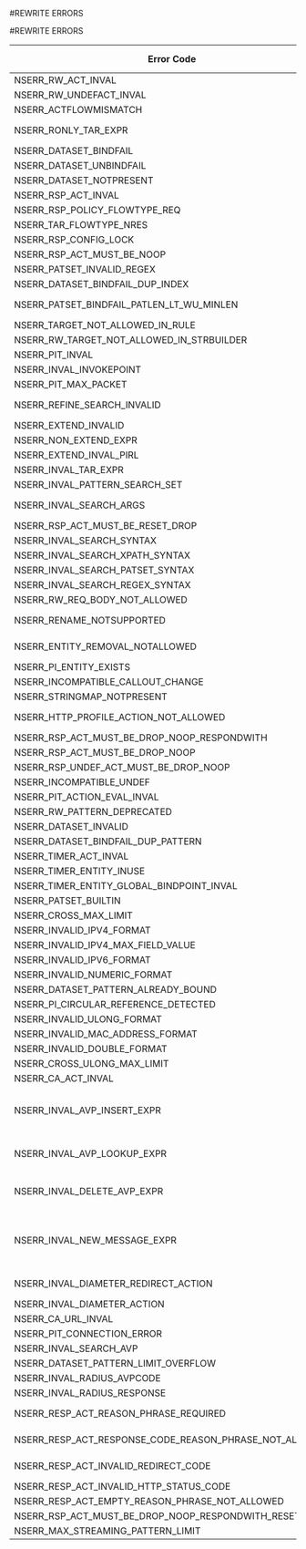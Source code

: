 #REWRITE ERRORS

#REWRITE ERRORS



<table><thead><tr><th>Error Code</th><th>Error Code(Decimal)</th><th>Error Code(Hex)</th><th>Error Message</th></tr></thead><tbody><tr><td>NSERR_RW_ACT_INVAL</td><td>2817</td><td>0xb01</td><td>Invalid rewrite action</td></tr><tr><td>NSERR_RW_UNDEFACT_INVAL</td><td>2818</td><td>0xb02</td><td>Invalid undef action or log action</td></tr><tr><td>NSERR_ACTFLOWMISMATCH</td><td>2819</td><td>0xb03</td><td>Flow types of target and string expression are incompatible</td></tr><tr><td>NSERR_RONLY_TAR_EXPR</td><td>2820</td><td>0xb04</td><td>Target must be a simple reference to an unmodified portion of the message</td></tr><tr><td>NSERR_DATASET_BINDFAIL</td><td>2821</td><td>0xb05</td><td>Unable to bind the pattern to dataset/patset</td></tr><tr><td>NSERR_DATASET_UNBINDFAIL</td><td>2822</td><td>0xb06</td><td>Pattern does not exist in dataset/patset</td></tr><tr><td>NSERR_DATASET_NOTPRESENT</td><td>2823</td><td>0xb07</td><td>Dataset/Patset does not exist</td></tr><tr><td>NSERR_RSP_ACT_INVAL</td><td>2824</td><td>0xb08</td><td>Invalid responder action</td></tr><tr><td>NSERR_RSP_POLICY_FLOWTYPE_REQ</td><td>2825</td><td>0xb09</td><td>Responder policy must be a request policy</td></tr><tr><td>NSERR_TAR_FLOWTYPE_NRES</td><td>2826</td><td>0xb0a</td><td>Flow type of target should not be response type</td></tr><tr><td>NSERR_RSP_CONFIG_LOCK</td><td>2827</td><td>0xb0b</td><td>Responder configuration is temporarily disabled</td></tr><tr><td>NSERR_RSP_ACT_MUST_BE_NOOP</td><td>2828</td><td>0xb0c</td><td>Non-terminating policy must have NOOP action</td></tr><tr><td>NSERR_PATSET_INVALID_REGEX</td><td>2829</td><td>0xb0d</td><td>Patset contains invalid regex.</td></tr><tr><td>NSERR_DATASET_BINDFAIL_DUP_INDEX</td><td>2830</td><td>0xb0e</td><td>Pattern index already in use, try using other index</td></tr><tr><td>NSERR_PATSET_BINDFAIL_PATLEN_LT_WU_MINLEN</td><td>2833</td><td>0xb11</td><td>Patset search on a body target not allowed if any of the patset patterns are &lt; 3 or > 112 bytes in length</td></tr><tr><td>NSERR_TARGET_NOT_ALLOWED_IN_RULE</td><td>2834</td><td>0xb12</td><td>Expression involving Target not allowed in rule.</td></tr><tr><td>NSERR_RW_TARGET_NOT_ALLOWED_IN_STRBUILDER</td><td>2835</td><td>0xb13</td><td>Expression involving Target not allowed in StringBuilder expression.</td></tr><tr><td>NSERR_PIT_INVAL</td><td>2836</td><td>0xb14</td><td>Invalid Packet data</td></tr><tr><td>NSERR_INVAL_INVOKEPOINT</td><td>2837</td><td>0xb15</td><td>Invalid invoke point</td></tr><tr><td>NSERR_PIT_MAX_PACKET</td><td>2838</td><td>0xb16</td><td>Packet size exceeds maximum size</td></tr><tr><td>NSERR_REFINE_SEARCH_INVALID</td><td>2839</td><td>0xb17</td><td>Regular expression for patterns not allowed when refine search is specified</td></tr><tr><td>NSERR_EXTEND_INVALID</td><td>2840</td><td>0xb18</td><td>Extend not allowed for non-body expressions</td></tr><tr><td>NSERR_NON_EXTEND_EXPR</td><td>2841</td><td>0xb19</td><td>Non extend expressions are not allowed</td></tr><tr><td>NSERR_EXTEND_INVAL_PIRL</td><td>2842</td><td>0xb1a</td><td>Extend not allowed in the string builder expression</td></tr><tr><td>NSERR_INVAL_TAR_EXPR</td><td>2843</td><td>0xb1b</td><td>Invalid target expression</td></tr><tr><td>NSERR_INVAL_PATTERN_SEARCH_SET</td><td>2844</td><td>0xb1c</td><td>Cannot set both pattern and search</td></tr><tr><td>NSERR_INVAL_SEARCH_ARGS</td><td>2845</td><td>0xb1d</td><td>Invalid argument: search supports text, xpath, xpath_json, xpath_html, regex and patset</td></tr><tr><td>NSERR_RSP_ACT_MUST_BE_RESET_DROP</td><td>2846</td><td>0xb1e</td><td>Policy action must be DROP|RESET</td></tr><tr><td>NSERR_INVAL_SEARCH_SYNTAX</td><td>2847</td><td>0xb1f</td><td>Invalid search syntax</td></tr><tr><td>NSERR_INVAL_SEARCH_XPATH_SYNTAX</td><td>2848</td><td>0xb20</td><td>Invalid xpath syntax</td></tr><tr><td>NSERR_INVAL_SEARCH_PATSET_SYNTAX</td><td>2849</td><td>0xb21</td><td>Invalid patset syntax</td></tr><tr><td>NSERR_INVAL_SEARCH_REGEX_SYNTAX</td><td>2850</td><td>0xb22</td><td>Invalid regex syntax</td></tr><tr><td>NSERR_RW_REQ_BODY_NOT_ALLOWED</td><td>2851</td><td>0xb23</td><td>Request body based expression is not allowed</td></tr><tr><td>NSERR_RENAME_NOTSUPPORTED</td><td>2852</td><td>0xb24</td><td>Renaming this entity is not supported as entity based expression is configured</td></tr><tr><td>NSERR_ENTITY_REMOVAL_NOTALLOWED</td><td>2853</td><td>0xb25</td><td>Removing this entity is not allowed as entity based expression is configured</td></tr><tr><td>NSERR_PI_ENTITY_EXISTS</td><td>2854</td><td>0xb26</td><td>Advanced expression entity with same name already exists.</td></tr><tr><td>NSERR_INCOMPATIBLE_CALLOUT_CHANGE</td><td>2855</td><td>0xb27</td><td>Incompatible callout change for in-use callout.</td></tr><tr><td>NSERR_STRINGMAP_NOTPRESENT</td><td>2856</td><td>0xb28</td><td>String map does not exist</td></tr><tr><td>NSERR_HTTP_PROFILE_ACTION_NOT_ALLOWED</td><td>2857</td><td>0xb29</td><td>Responder action using HTTP protocol expressions is not allowed in HTTP profile</td></tr><tr><td>NSERR_RSP_ACT_MUST_BE_DROP_NOOP_RESPONDWITH</td><td>2858</td><td>0xb2A</td><td>Policy action must be DROP|NOOP|RESPONDWITH</td></tr><tr><td>NSERR_RSP_ACT_MUST_BE_DROP_NOOP</td><td>2899</td><td>0xb53</td><td>Policy action must be DROP|NOOP</td></tr><tr><td>NSERR_RSP_UNDEF_ACT_MUST_BE_DROP_NOOP</td><td>2859</td><td>0xb2B</td><td>Policy undef action must be DROP|NOOP</td></tr><tr><td>NSERR_INCOMPATIBLE_UNDEF</td><td>2860</td><td>0xb2C</td><td>Incompatible global undef action for SIP policy</td></tr><tr><td>NSERR_PIT_ACTION_EVAL_INVAL</td><td>2861</td><td>0xb2d</td><td>Action cannot be evaluated due to wrong input type.</td></tr><tr><td>NSERR_RW_PATTERN_DEPRECATED</td><td>2862</td><td>0xb2e</td><td>-pattern is deprecated, use -search instead</td></tr><tr><td>NSERR_DATASET_INVALID</td><td>2866</td><td>0xb32</td><td>Invalid dataset element</td></tr><tr><td>NSERR_DATASET_BINDFAIL_DUP_PATTERN</td><td>2867</td><td>0xb33</td><td>Pattern already bound to dataset/patset, try using other pattern</td></tr><tr><td>NSERR_TIMER_ACT_INVAL</td><td>2868</td><td>0xb34</td><td>Invalid timer action</td></tr><tr><td>NSERR_TIMER_ENTITY_INUSE</td><td>2869</td><td>0xb35</td><td>Timer entity name already in use</td></tr><tr><td>NSERR_TIMER_ENTITY_GLOBAL_BINDPOINT_INVAL</td><td>2870</td><td>0xb36</td><td>Invalid global bindpoint</td></tr><tr><td>NSERR_PATSET_BUILTIN</td><td>2871</td><td>0xb37</td><td>Built-in Patsets cannot be modified or deleted</td></tr><tr><td>NSERR_CROSS_MAX_LIMIT</td><td>2872</td><td>0xb38</td><td>Maximum value can be 2147483647</td></tr><tr><td>NSERR_INVALID_IPV4_FORMAT</td><td>2873</td><td>0xb39</td><td>Value should be in IPv4 format</td></tr><tr><td>NSERR_INVALID_IPV4_MAX_FIELD_VALUE</td><td>2880</td><td>0xb40</td><td>Maximum value of an IPv4 field can be 255</td></tr><tr><td>NSERR_INVALID_IPV6_FORMAT</td><td>2881</td><td>0xb41</td><td>Invalid IPv6 address format</td></tr><tr><td>NSERR_INVALID_NUMERIC_FORMAT</td><td>2882</td><td>0xb42</td><td>Value should be in decimal or hexadecimal format</td></tr><tr><td>NSERR_DATASET_PATTERN_ALREADY_BOUND</td><td>2883</td><td>0xb43</td><td>Specified pattern is already bound to dataset/patset</td></tr><tr><td>NSERR_PI_CIRCULAR_REFERENCE_DETECTED</td><td>2884</td><td>0xb44</td><td>Circular reference detected</td></tr><tr><td>NSERR_INVALID_ULONG_FORMAT</td><td>2885</td><td>0xb45</td><td>Value should be in unsigned long format like 23445, 88888999</td></tr><tr><td>NSERR_INVALID_MAC_ADDRESS_FORMAT</td><td>2886</td><td>0xb46</td><td>Value should be in mac address format like ff:ff:ff:ff:ff:ff</td></tr><tr><td>NSERR_INVALID_DOUBLE_FORMAT</td><td>2887</td><td>0xb47</td><td>Value should be in double format like 223, 22.3, 234e2</td></tr><tr><td>NSERR_CROSS_ULONG_MAX_LIMIT</td><td>2888</td><td>0xb48</td><td>Maximum value can be 18446744073709551615</td></tr><tr><td>NSERR_CA_ACT_INVAL</td><td>2889</td><td>0xb49</td><td>Invalid ContentAccelerator action</td></tr><tr><td>NSERR_INVAL_AVP_INSERT_EXPR</td><td>2890</td><td>0xb4a</td><td>Rewrite policy has invalid action. For Diameter bind points use DIAMETER.NEW_AVP() in action and for Radius bind points use RADIUS.NEW_AVP() in action as stringBuilderExpr expression to insert/replace AVP</td></tr><tr><td>NSERR_INVAL_AVP_LOOKUP_EXPR</td><td>2891</td><td>0xb4b</td><td>Rewrite policy has invalid action. For Diameter/Radius bind points, use AVP lookup expression as target expression. e.g. RADIUS.REQ.AVP(127)/DIAMETER.REQ.AVP(9000)/AVP_START/AVP_END</td></tr><tr><td>NSERR_INVAL_DELETE_AVP_EXPR</td><td>2892</td><td>0xb4c</td><td>Rewrite policy has invalid action. Deletion of AVP should be done using AVP based expression like RADIUS.REQ.AVP(33)/DIAMETER.REQ.AVP(9999)</td></tr><tr><td>NSERR_INVAL_NEW_MESSAGE_EXPR</td><td>2893</td><td>0xb4d</td><td>Responder policy has invalid action. Use expressions like DIAMETER.NEW_ANSWER/DIAMETER_NEW_REDIRECT as target expression to create new diameter message and RADIUS.NEW_ANSWER/RADIUS.NEW_ACCESSREJECT for RADIUS message</td></tr><tr><td>NSERR_INVAL_DIAMETER_REDIRECT_ACTION</td><td>2894</td><td>0xb4e</td><td>Binding Invalid Diameter action. Use DIAMETER.NEW_REDIRECT as target expression to create new redirect message</td></tr><tr><td>NSERR_INVAL_DIAMETER_ACTION</td><td>2895</td><td>0xb4f</td><td>Invalid action for Diameter bind point.</td></tr><tr><td>NSERR_CA_URL_INVAL</td><td>2896</td><td>0xb50</td><td>URL length more than 2000</td></tr><tr><td>NSERR_PIT_CONNECTION_ERROR</td><td>2897</td><td>0xb51</td><td>Connection error</td></tr><tr><td>NSERR_INVAL_SEARCH_AVP</td><td>2898</td><td>0xb52</td><td>AVP code should be a number</td></tr><tr><td>NSERR_DATASET_PATTERN_LIMIT_OVERFLOW</td><td>2900</td><td>0xb54</td><td>Cannot bind more than 5000 patterns to a patset/dataset</td></tr><tr><td>NSERR_INVAL_RADIUS_AVPCODE</td><td>2901</td><td>0xb55</td><td>RADIUS AVP code should be in 0-255 number range</td></tr><tr><td>NSERR_INVAL_RADIUS_RESPONSE</td><td>2902</td><td>0xb56</td><td>Invalid RADIUS response code</td></tr><tr><td>NSERR_RESP_ACT_REASON_PHRASE_REQUIRED</td><td>2903</td><td>0xb57</td><td>Please also specify a reason phrase with a user-defined HTTP status code.</td></tr><tr><td>NSERR_RESP_ACT_RESPONSE_CODE_REASON_PHRASE_NOT_ALLOWED</td><td>2904</td><td>0xb58</td><td>responseStatusCode and reasonPhrase options are allowed only for respondwithhtmlpage and redirect action types.</td></tr><tr><td>NSERR_RESP_ACT_INVALID_REDIRECT_CODE</td><td>2905</td><td>0xb59</td><td>For redirect action type the response status code must be in the range 300-399.</td></tr><tr><td>NSERR_RESP_ACT_INVALID_HTTP_STATUS_CODE</td><td>2906</td><td>0xb5A</td><td>Invalid HTTP status code.</td></tr><tr><td>NSERR_RESP_ACT_EMPTY_REASON_PHRASE_NOT_ALLOWED</td><td>2907</td><td>0xb5B</td><td>Empty reasonPhrase string not allowed.</td></tr><tr><td>NSERR_RSP_ACT_MUST_BE_DROP_NOOP_RESPONDWITH_RESET</td><td>2908</td><td>0xb5C</td><td>Policy action must be DROP|NOOP|RESPONDWITH|RESET</td></tr><tr><td>NSERR_MAX_STREAMING_PATTERN_LIMIT</td><td>2909</td><td>0xb5D</td><td>Maximum number of streaming patterns exceeded.</td></tr></tbody></table>
